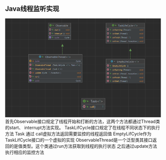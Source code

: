## Java线程监听实现
![img.png](img.png)
首先Observable接口规定了线程开始和打断的方法，这两个方法都通过Thread类的start、
interrupt方法实现。
TaskLifCycle接口规定了在线程不同状态下的执行方法
Task 通过 call虚拟方法返回需要监控的线程返回值
EmptyLifCycle作为TaskLifCycle接口的一个虚拟的实现
ObservableThread是一个泛型类其接口返回的是值类型。这个类通过run方法获取到线程的执行状态
之后通过update方法执行相应的监控方法